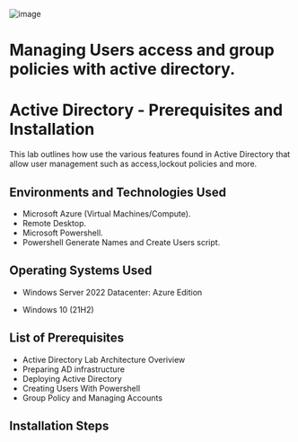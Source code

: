 ![image](https://github.com/user-attachments/assets/4ebcafe1-4002-49e1-9961-38af716d541c)

# Managing Users access and group policies with active directory.

<h1>Active Directory - Prerequisites and Installation</h1>
This lab outlines how use the various features found in Active Directory that allow user management such as access,lockout policies and more.



<h2>Environments and Technologies Used</h2>

- Microsoft Azure (Virtual Machines/Compute).
- Remote Desktop.
- Microsoft Powershell.
- Powershell Generate Names and Create Users script.


<h2>Operating Systems Used </h2>

- Windows Server 2022 Datacenter: Azure Edition

- Windows 10</b> (21H2)

<h2>List of Prerequisites</h2>

- Active Directory Lab Architecture Overiview 
- Preparing AD infrastructure 
- Deploying Active Directory
- Creating Users With Powershell
- Group Policy and Managing  Accounts


<h2>Installation Steps</h2>
